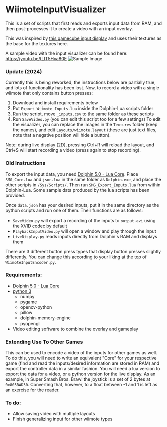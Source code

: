 # WiimoteInputVisualizer
This is a set of scripts that first reads and exports input data from RAM, and then post-processes it to create a video with an input overlay.

This was inspired by [this gamecube input display](https://github.com/bkacjios/m-overlay) and uses their textures as the base for the textures here.

A sample video with the input visualizer can be found here: https://youtu.be/tLIT5Hxa80E
![Sample Image](https://cdn.discordapp.com/attachments/302599698500550659/679752173583859762/SMG_Input_Overlay_Example.png)

### Update (2024)
Currently this is being reworked, the instructions below are partially true, and lots of functionality has been lost. Now, to record a video with a single wiimote that only contains button presses:
1. Download and install requirements below
2. Put `Export_Wiimote_Inputs.lua` inside the Dolphin-Lua scripts folder
3. Run the script, move `_inputs.csv` to the same folder as these scripts
4. Run `SaveVideo.py` (you can edit this script too for a few settings)
To edit the visualizer, you can replace the images in the `Textures` folder (keep the names), and edit `Layouts/wiimote.layout` (these are just text files, note that a negative position will hide a button).

Note: during live display (2D), pressing Ctrl+R will reload the layout, and Ctrl+S will start recording a video (press again to stop recording).

### Old Instructions
To export the input data, you need [Dolphin 5.0 - Lua Core](https://github.com/SwareJonge/Dolphin-Lua-Core/releases). Place `SMG_Core.lua` and `json.lua` in the same folder as `Dolphin.exe`, and place the other scripts in `/Sys/Scripts/`. Then run `SMG_Export_Inputs.lua` from within Dolphin-Lua. Some sample data produced by the lua scripts has been provided.

Once `data.json` has your desired inputs, put it in the same directory as the python scripts and run one of them. Their functions are as follows:
- `SaveVideo.py` will export a recording of the inputs to `output.avi` using the XVID codec by default
- `PlaybackInputVideo.py` will open a window and play through the input
- `LiveDisplay.py` reads inputs directly from Dolphin's RAM and displays them

There are 3 different button press types that display button presses slightly differently. You can change this according to your liking at the top of `WiimoteInputEncoder.py`.

### Requirements:
- [Dolphin 5.0 - Lua Core](https://github.com/SwareJonge/Dolphin-Lua-Core/releases)
- [python 3](https://www.python.org/downloads/)
  - numpy
  - pygame
  - opencv-python
  - pillow
  - dolphin-memory-engine
  - pyopengl
- Video editing software to combine the overlay and gameplay

### Extending Use To Other Games

This can be used to encode a video of the inputs for other games as well. To do this, you will need to write an equivalent "Core" for your respective game (find and read the inputs/desired information are stored in RAM) and export the controller data in a similar fashion. You will need a lua version to export the data for a video, or a python version for the live display. As an example, in Super Smash Bros. Brawl the joystick is a set of 2 bytes at `0x805BAD30`. Converting that, however, to a float between -1 and 1 is left as an exercise for the reader.

### To do:
- Allow saving video with multiple layouts
- Finish generalizing input for other wiimote types

